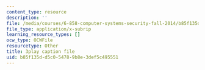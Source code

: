 ```yaml
---
content_type: resource
description: ''
file: /media/courses/6-858-computer-systems-security-fall-2014/b85f135dd5c054789b8e3def5c495551_QOtA76ga_fY.vtt
file_type: application/x-subrip
learning_resource_types: []
ocw_type: OCWFile
resourcetype: Other
title: 3play caption file
uid: b85f135d-d5c0-5478-9b8e-3def5c495551
---
```

